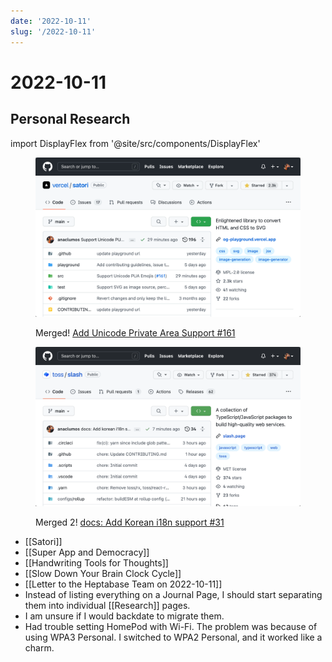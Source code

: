 ```yaml
---
date: '2022-10-11'
slug: '/2022-10-11'
---
```


# 2022-10-11

## Personal Research

import DisplayFlex from '@site/src/components/DisplayFlex'

<DisplayFlex>

<figure>

![ALT: Add Unicode Private Area Support #161 Merged](../Assets/CD80BA.png)

<figcaption>

Merged! [Add Unicode Private Area Support #161](https://github.com/vercel/satori/pull/161)

</figcaption>
</figure>

<figure>

![ALT: docs: Add Korean i18n support #31](../Assets/A1EC65.png)

<figcaption>

Merged 2! [docs: Add Korean i18n support #31](https://github.com/toss/slash/pull/31)

</figcaption>
</figure>
</DisplayFlex>

- [[Satori]]
- [[Super App and Democracy]]
- [[Handwriting Tools for Thoughts]]
- [[Slow Down Your Brain Clock Cycle]]
- [[Letter to the Heptabase Team on 2022-10-11]]
- Instead of listing everything on a Journal Page, I should start separating them into individual [[Research]] pages.
- I am unsure if I would backdate to migrate them.
- Had trouble setting HomePod with Wi-Fi. The problem was because of using WPA3 Personal. I switched to WPA2 Personal, and it worked like a charm.

